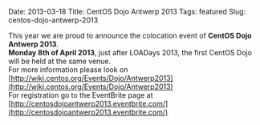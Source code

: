 Date: 2013-03-18
Title: CentOS Dojo Antwerp 2013
Tags: featured
Slug: centos-dojo-antwerp-2013

This year we are proud to announce the colocation event of __CentOS Dojo Antwerp 2013__.  
__Monday 8th of April 2013__, just after LOADays 2013, the first CentOS Dojo will be held at the same venue.  
For more information please look on [http://wiki.centos.org/Events/Dojo/Antwerp2013](http://wiki.centos.org/Events/Dojo/Antwerp2013)  
For registration go to the EventBrite page at [http://centosdojoantwerp2013.eventbrite.com/](http://centosdojoantwerp2013.eventbrite.com/)  
